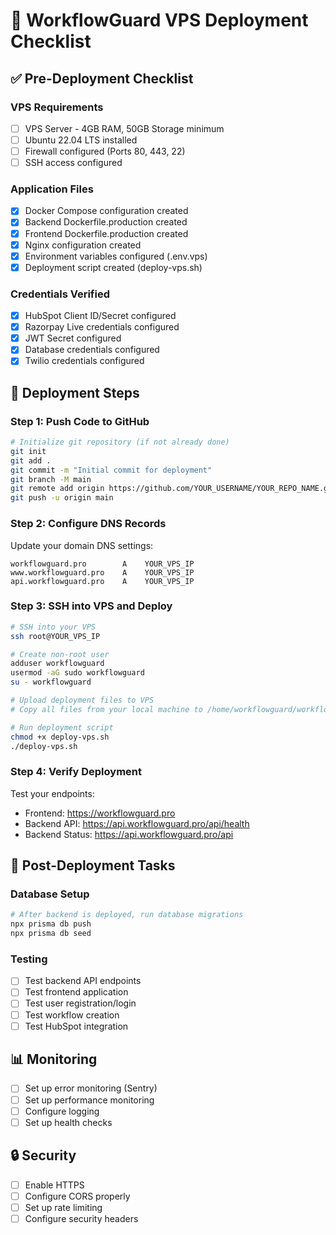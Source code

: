 # 🚀 WorkflowGuard VPS Deployment Checklist

## ✅ Pre-Deployment Checklist

### VPS Requirements
- [ ] VPS Server - 4GB RAM, 50GB Storage minimum
- [ ] Ubuntu 22.04 LTS installed
- [ ] Firewall configured (Ports 80, 443, 22)
- [ ] SSH access configured

### Application Files
- [x] Docker Compose configuration created
- [x] Backend Dockerfile.production created
- [x] Frontend Dockerfile.production created
- [x] Nginx configuration created
- [x] Environment variables configured (.env.vps)
- [x] Deployment script created (deploy-vps.sh)

### Credentials Verified
- [x] HubSpot Client ID/Secret configured
- [x] Razorpay Live credentials configured
- [x] JWT Secret configured
- [x] Database credentials configured
- [x] Twilio credentials configured

## 🚀 Deployment Steps

### Step 1: Push Code to GitHub
```bash
# Initialize git repository (if not already done)
git init
git add .
git commit -m "Initial commit for deployment"
git branch -M main
git remote add origin https://github.com/YOUR_USERNAME/YOUR_REPO_NAME.git
git push -u origin main
```

### Step 2: Configure DNS Records
Update your domain DNS settings:
```
workflowguard.pro        A    YOUR_VPS_IP
www.workflowguard.pro    A    YOUR_VPS_IP
api.workflowguard.pro    A    YOUR_VPS_IP
```

### Step 3: SSH into VPS and Deploy
```bash
# SSH into your VPS
ssh root@YOUR_VPS_IP

# Create non-root user
adduser workflowguard
usermod -aG sudo workflowguard
su - workflowguard

# Upload deployment files to VPS
# Copy all files from your local machine to /home/workflowguard/workflowguard/

# Run deployment script
chmod +x deploy-vps.sh
./deploy-vps.sh
```

### Step 4: Verify Deployment
Test your endpoints:
- Frontend: https://workflowguard.pro
- Backend API: https://api.workflowguard.pro/api/health
- Backend Status: https://api.workflowguard.pro/api

## 🔧 Post-Deployment Tasks

### Database Setup
```bash
# After backend is deployed, run database migrations
npx prisma db push
npx prisma db seed
```

### Testing
- [ ] Test backend API endpoints
- [ ] Test frontend application
- [ ] Test user registration/login
- [ ] Test workflow creation
- [ ] Test HubSpot integration

## 📊 Monitoring
- [ ] Set up error monitoring (Sentry)
- [ ] Set up performance monitoring
- [ ] Configure logging
- [ ] Set up health checks

## 🔒 Security
- [ ] Enable HTTPS
- [ ] Configure CORS properly
- [ ] Set up rate limiting
- [ ] Configure security headers 